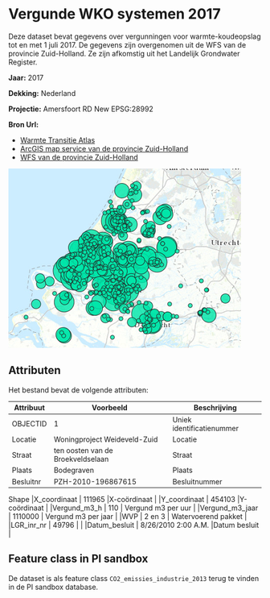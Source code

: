 # Vergunde WKO systemen 2017

Deze dataset bevat gegevens over vergunningen voor warmte-koudeopslag tot en met 1 juli 2017. De gegevens zijn overgenomen uit de WFS van de provincie Zuid-Holland. Ze zijn afkomstig uit het Landelijk Grondwater Register.

**Jaar:** 2017

**Dekking:** Nederland

**Projectie:** Amersfoort RD New EPSG:28992

**Bron Url:** 
* [Warmte Transitie Atlas](https://warmtetransitieatlas.zuid-holland.nl/webappbuilder/apps/496/)
* [ArcGIS map service van de provincie Zuid-Holland](https://geoservices.zuid-holland.nl/arcgis/rest/services/Milieu/Milieu_WKO/MapServer)
* [WFS van de provincie Zuid-Holland](https://geoservices.zuid-holland.nl/arcgis/rest/services/Milieu/Milieu_WKO_WFS/MapServer)

![](voorbeeld_vergunde_wko_systemen_2017.png)

## Attributen

Het bestand bevat de volgende attributen:

| Attribuut          | Voorbeeld | Beschrijving | 
|----------         |-----------|--------------|
|OBJECTID | 1  | Uniek identificatienummer |
|Locatie | Woningproject Weideveld-Zuid | Locatie |
|Straat | ten oosten van de Broekveldselaan | Straat |
|Plaats | Bodegraven | Plaats |
|Besluitnr | PZH-2010-196867615 | Besluitnummer |
Shape 
|X_coordinaat |  111965 |X-coördinaat |
|Y_coordinaat | 454103 |Y-coördinaat | 
|Vergund_m3_h | 110 | Vergund m3 per uur |
|Vergund_m3_jaar | 1110000 | Vergund m3 per jaar |
|WVP | 2 en 3 | Watervoerend pakket |
|LGR_inr_nr | 49796 |   |
|Datum_besluit | 8/26/2010 2:00 A.M. |Datum besluit |

## Feature class in PI sandbox

De dataset is als feature class `CO2_emissies_industrie_2013` terug te vinden in de PI sandbox database.
